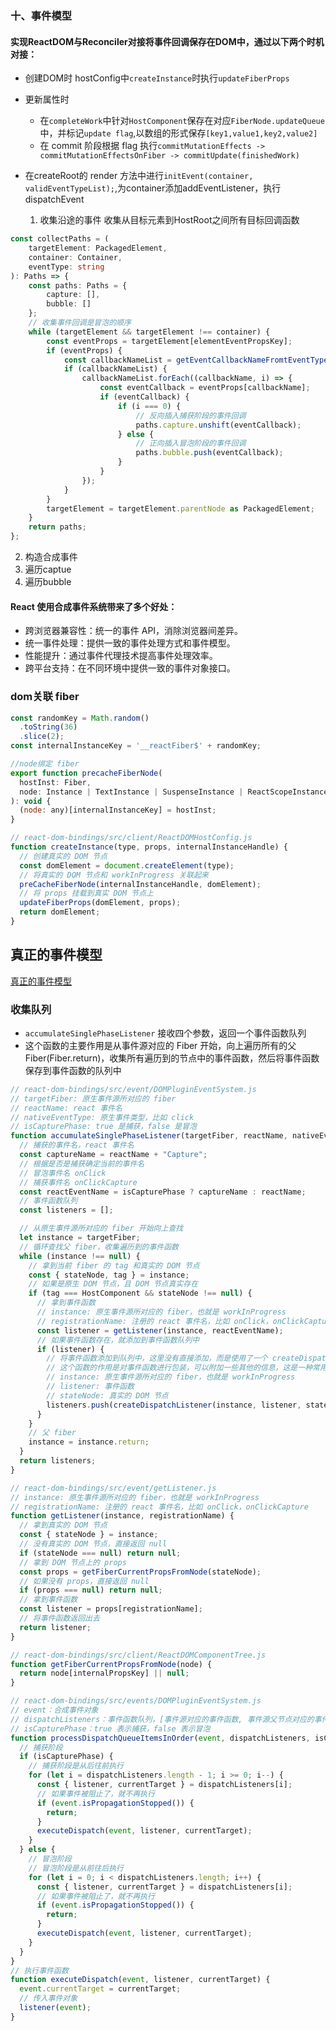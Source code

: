 ### 十、事件模型

#### 实现ReactDOM与Reconciler对接将事件回调保存在DOM中，通过以下两个时机对接：
- 创建DOM时 hostConfig中`createInstance`时执行`updateFiberProps`
- 更新属性时
  - 在`completeWork`中针对`HostComponent`保存在对应`FiberNode.updateQueue`中，并标记`update flag`,以数组的形式保存`[key1,value1,key2,value2]`
  - 在 commit 阶段根据 flag 执行`commitMutationEffects -> commitMutationEffectsOnFiber -> commitUpdate(finishedWork)`

- 在createRoot的 render 方法中进行`initEvent(container, validEventTypeList);`,为container添加addEventListener，执行dispatchEvent
  1. 收集沿途的事件 收集从目标元素到HostRoot之间所有目标回调函数
```ts
const collectPaths = (
	targetElement: PackagedElement,
	container: Container,
	eventType: string
): Paths => {
	const paths: Paths = {
		capture: [],
		bubble: []
	};
	// 收集事件回调是冒泡的顺序
	while (targetElement && targetElement !== container) {
		const eventProps = targetElement[elementEventPropsKey];
		if (eventProps) {
			const callbackNameList = getEventCallbackNameFromtEventType(eventType);
			if (callbackNameList) {
				callbackNameList.forEach((callbackName, i) => {
					const eventCallback = eventProps[callbackName];
					if (eventCallback) {
						if (i === 0) {
							// 反向插入捕获阶段的事件回调
							paths.capture.unshift(eventCallback);
						} else {
							// 正向插入冒泡阶段的事件回调
							paths.bubble.push(eventCallback);
						}
					}
				});
			}
		}
		targetElement = targetElement.parentNode as PackagedElement;
	}
	return paths;
};
```
  2. 构造合成事件
  3. 遍历captue
  4. 遍历bubble

#### React 使用合成事件系统带来了多个好处：

- 跨浏览器兼容性：统一的事件 API，消除浏览器间差异。
- 统一事件处理：提供一致的事件处理方式和事件模型。
- 性能提升：通过事件代理技术提高事件处理效率。
- 跨平台支持：在不同环境中提供一致的事件对象接口。

### dom关联 fiber
```js
const randomKey = Math.random()
  .toString(36)
  .slice(2);
const internalInstanceKey = '__reactFiber$' + randomKey;

//node绑定 fiber
export function precacheFiberNode(
  hostInst: Fiber,
  node: Instance | TextInstance | SuspenseInstance | ReactScopeInstance,
): void {
  (node: any)[internalInstanceKey] = hostInst;
}

// react-dom-bindings/src/client/ReactDOMHostConfig.js
function createInstance(type, props, internalInstanceHandle) {
  // 创建真实的 DOM 节点
  const domElement = document.createElement(type);
  // 将真实的 DOM 节点和 workInProgress 关联起来
  preCacheFiberNode(internalInstanceHandle, domElement);
  // 将 props 挂载到真实 DOM 节点上
  updateFiberProps(domElement, props);
  return domElement;
}

```
## 真正的事件模型
[真正的事件模型](https://juejin.cn/post/7313911431073022004)
### 收集队列
- `accumulateSinglePhaseListener` 接收四个参数，返回一个事件函数队列
- 这个函数的主要作用是从事件源对应的 Fiber 开始，向上遍历所有的父 Fiber(Fiber.return)，收集所有遍历到的节点中的事件函数，然后将事件函数保存到事件函数的队列中
```js
// react-dom-bindings/src/event/DOMPluginEventSystem.js
// targetFiber: 原生事件源所对应的 fiber
// reactName: react 事件名
// nativeEventType: 原生事件类型，比如 click
// isCapturePhase: true 是捕获，false 是冒泡
function accumulateSinglePhaseListener(targetFiber, reactName, nativeEventType, isCapturePhase) {
  // 捕获的事件名，react 事件名
  const captureName = reactName + "Capture";
  // 根据是否是捕获确定当前的事件名
  // 冒泡事件名 onClick
  // 捕获事件名 onClickCapture
  const reactEventName = isCapturePhase ? captureName : reactName;
  // 事件函数队列
  const listeners = [];

  // 从原生事件源所对应的 fiber 开始向上查找
  let instance = targetFiber;
  // 循环查找父 fiber，收集遍历到的事件函数
  while (instance !== null) {
    // 拿到当前 fiber 的 tag 和真实的 DOM 节点
    const { stateNode, tag } = instance;
    // 如果是原生 DOM 节点，且 DOM 节点真实存在
    if (tag === HostComponent && stateNode !== null) {
      // 拿到事件函数
      // instance: 原生事件源所对应的 fiber，也就是 workInProgress
      // registrationName: 注册的 react 事件名，比如 onClick，onClickCapture
      const listener = getListener(instance, reactEventName);
      // 如果事件函数存在，就添加到事件函数队列中
      if (listener) {
        // 将事件函数添加到队列中，这里没有直接添加，而是使用了一个 createDispatchListener 函数
        // 这个函数的作用是对事件函数进行包装，可以附加一些其他的信息，这是一种常用的编程手法
        // instance: 原生事件源所对应的 fiber，也就是 workInProgress
        // listener: 事件函数
        // stateNode: 真实的 DOM 节点
        listeners.push(createDispatchListener(instance, listener, stateNode));
      }
    }
    // 父 fiber
    instance = instance.return;
  }
  return listeners;
}

// react-dom-bindings/src/event/getListener.js
// instance: 原生事件源所对应的 fiber，也就是 workInProgress
// registrationName: 注册的 react 事件名，比如 onClick，onClickCapture
function getListener(instance, registrationName) {
  // 拿到真实的 DOM 节点
  const { stateNode } = instance;
  // 没有真实的 DOM 节点，直接返回 null
  if (stateNode === null) return null;
  // 拿到 DOM 节点上的 props
  const props = getFiberCurrentPropsFromNode(stateNode);
  // 如果没有 props，直接返回 null
  if (props === null) return null;
  // 拿到事件函数
  const listener = props[registrationName];
  // 将事件函数返回出去
  return listener;
}

// react-dom-bindings/src/client/ReactDOMComponentTree.js
function getFiberCurrentPropsFromNode(node) {
  return node[internalPropsKey] || null;
}

// react-dom-bindings/src/events/DOMPluginEventSystem.js
// event：合成事件对象
// dispatchListeners：事件函数队列，[事件源对应的事件函数, 事件源父节点对应的事件函数, ..., div#root 对应的事件函数]
// isCapturePhase：true 表示捕获，false 表示冒泡
function processDispatchQueueItemsInOrder(event, dispatchListeners, isCapturePhase) {
  // 捕获阶段
  if (isCapturePhase) {
    // 捕获阶段是从后往前执行
    for (let i = dispatchListeners.length - 1; i >= 0; i--) {
      const { listener, currentTarget } = dispatchListeners[i];
      // 如果事件被阻止了，就不再执行
      if (event.isPropagationStopped()) {
        return;
      }
      executeDispatch(event, listener, currentTarget);
    }
  } else {
    // 冒泡阶段
    // 冒泡阶段是从前往后执行
    for (let i = 0; i < dispatchListeners.length; i++) {
      const { listener, currentTarget } = dispatchListeners[i];
      // 如果事件被阻止了，就不再执行
      if (event.isPropagationStopped()) {
        return;
      }
      executeDispatch(event, listener, currentTarget);
    }
  }
}
// 执行事件函数
function executeDispatch(event, listener, currentTarget) {
  event.currentTarget = currentTarget;
  // 传入事件对象
  listener(event);
}

```